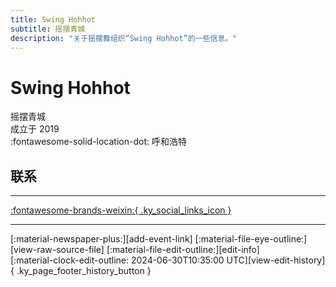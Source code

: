 ```yaml
---
title: Swing Hohhot
subtitle: 摇摆青城
description: "关于摇摆舞组织“Swing Hohhot”的一些信息。"
---
```


# Swing Hohhot

摇摆青城  
成立于 2019  
:fontawesome-solid-location-dot: 呼和浩特  


## 联系


---

 [:fontawesome-brands-weixin:{ .ky_social_links_icon }](# "摇摆青城 Swing Hohhot")

---

<div class="ky_page_footer" markdown>
<div class="ky_page_footer_trailing" markdown="span">
[:material-newspaper-plus:][add-event-link]
[:material-file-eye-outline:][view-raw-source-file]
[:material-file-edit-outline:][edit-info]
</div>
<div class="ky_page_footer_leading" markdown="span">
[:material-clock-edit-outline: 2024-06-30T10:35:00 UTC][view-edit-history]{ .ky_page_footer_history_button }
</div>
</div>

[add-event-link]: https://github.com/swingdance/events/issues/new?assignees=&labels=add+event&projects=&template=02-add_entity.yml&title=Add%20Event%3A%20zh_CN%20%E2%80%A2%20%3CName%3E&region=zh_CN&province=Neimenggu&city=Hohhot&org_id=swing-hohhot "添加活动"
[view-raw-source-file]: https://github.com/swingdance/orgs/blob/main/zh_CN/swing-hohhot.json "查看原始源文件"
[edit-info]: https://github.com/swingdance/orgs/issues/new?assignees=&labels=update+org&projects=&template=03-update_entity.yml&title=Update%20Org%3A%20zh_CN%20%E2%80%A2%20Swing%20Hohhot&region=zh_CN&id=swing-hohhot&name=Swing%20Hohhot "编辑信息"

[view-edit-history]: https://github.com/swingdance/orgs/commits/main/zh_CN/swing-hohhot.json "查看编辑历史"
